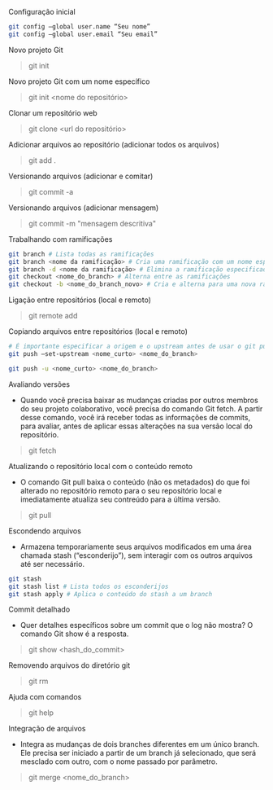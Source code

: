 Configuração inicial

```bash
git config –global user.name “Seu nome”
git config –global user.email “Seu email”
```

Novo projeto Git

> git init

Novo projeto Git com um nome específico

> git init <nome do repositório>

Clonar um repositório web

> git clone <url do repositório>

Adicionar arquivos ao repositório (adicionar todos os arquivos)

> git add . 

Versionando arquivos (adicionar e comitar)

> git commit -a 

Versionando arquivos (adicionar mensagem)

> git commit -m "mensagem descritiva"

Trabalhando com ramificações 

```bash
git branch # Lista todas as ramificações
git branch <nome da ramificação> # Cria uma ramificação com um nome específico
git branch -d <nome da ramificação> # Elimina a ramificação especificada
git checkout <nome_do_branch> # Alterna entre as ramificações
git checkout -b <nome_do_branch_novo> # Cria e alterna para uma nova ramificação
```

Ligação entre repositórios (local e remoto)

> git remote add <nomecurto> <url>

Copiando arquivos entre repositórios (local e remoto)

```bash
# É importante especificar a origem e o upstream antes de usar o git push.
git push –set-upstream <nome_curto> <nome_do_branch>

git push -u <nome_curto> <nome_do_branch>
```

Avaliando versões

* Quando você precisa baixar as mudanças criadas por outros membros do seu 
projeto colaborativo, você precisa do comando Git fetch. A partir desse comando, 
você irá receber todas as informações de commits, para avaliar, antes de aplicar 
essas alterações na sua versão local do repositório.

> git fetch

Atualizando o repositório local com o conteúdo remoto

* O comando Git pull baixa o conteúdo (não os metadados) do que foi alterado no repositório remoto para o seu repositório local e imediatamente atualiza seu 
contreúdo para a última versão.

> git pull <url>

Escondendo arquivos

* Armazena temporariamente seus arquivos modificados em uma área chamada stash (“esconderijo”), sem interagir com os outros arquivos até ser necessário.

```bash
git stash
git stash list # Lista todos os esconderijos
git stash apply # Aplica o conteúdo do stash a um branch
```

Commit detalhado

* Quer detalhes específicos sobre um commit que o log não mostra? O comando Git 
show é a resposta.

> git show <hash_do_commit>

Removendo arquivos do diretório git

> git rm <nome do arquivo>

Ajuda com comandos

> git help <nome do comando>

Integração de arquivos

* Integra as mudanças de dois branches diferentes em um único branch. Ele 
precisa ser iniciado a partir de um branch já selecionado, que será mesclado com outro, com o nome passado por parâmetro.

> git merge <nome_do_branch>

